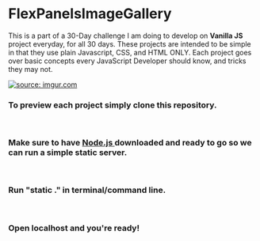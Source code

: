 # FlexPanelsImageGallery

<p> This is a part of a 30-Day challenge I am doing to develop on <b>Vanilla JS</b> project everyday, for all 30 days. These projects are intended to be simple in that they use plain Javascript, CSS, and HTML ONLY. Each project goes over basic concepts every JavaScript Developer should know, and tricks they may not. </p></hr>


<a href="https://imgur.com/YGRvkYg"><img src="https://i.imgur.com/YGRvkYg.gif" title="source: imgur.com" /></a>

<h3> To preview each project simply clone this repository.</h3></br>
<h3> Make sure to have <a href="https://nodejs.org/en/download/"> Node.js </a> downloaded and ready to go so we can run a simple static server.</h3></br>
<h3> Run "static ." in terminal/command line.</h3></br>
<h3> Open localhost and you're ready! </h3></br>
